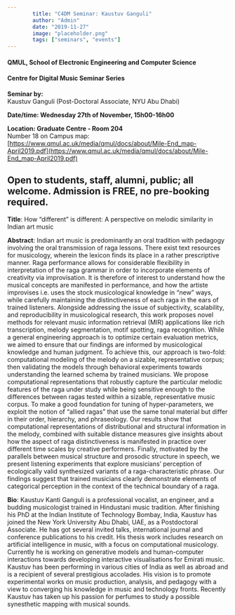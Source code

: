 ```yaml
---
        title: "C4DM Seminar: Kaustuv Ganguli"
        author: "Admin"
        date: "2019-11-27"
        image: "placeholder.png"
        tags: ["seminars", "events"]
---
```


#### QMUL, School of Electronic Engineering and Computer Science

#### Centre for Digital Music Seminar Series

**Seminar by:**   
    Kaustuv Ganguli (Post-Doctoral Associate, NYU Abu Dhabi)  

**Date/time: Wednesday 27th of November, 15h00-16h00**

**Location: Graduate Centre - Room 204**  
Number 18 on Campus map: [https://www.qmul.ac.uk/media/qmul/docs/about/Mile-End_map-April2019.pdf](https://www.qmul.ac.uk/media/qmul/docs/about/Mile-End_map-April2019.pdf)

Open to students, staff, alumni, public; all welcome.
Admission is FREE, no pre-booking required.
-----------------

<b>Title</b>: How “different” is different: A perspective on melodic similarity in Indian art music

<b>Abstract</b>:
Indian art music is predominantly an oral tradition with pedagogy involving the oral transmission of raga lessons. There exist text resources for musicology, wherein the lexicon finds its place in a rather prescriptive manner. Raga performance allows for considerable flexibility in interpretation of the raga grammar in order to incorporate elements of creativity via improvisation. It is therefore of interest to understand how the musical concepts are manifested in performance, and how the artiste improvises i.e. uses the stock musicological knowledge in “new” ways, while carefully maintaining the distinctiveness of each raga in the ears of trained listeners. Alongside addressing the issue of subjectivity, scalability, and reproducibility in musicological research, this work proposes novel methods for relevant music information retrieval (MIR) applications like rich transcription, melody segmentation, motif spotting, raga recognition. While a general engineering approach is to optimize certain evaluation metrics, we aimed to ensure that our findings are informed by musicological knowledge and human judgment. To achieve this, our approach is two-fold: computational modeling of the melody on a sizable, representative corpus; then validating the models through behavioral experiments towards understanding the learned schema by trained musicians. We propose computational representations that robustly capture the particular melodic features of the raga under study while being sensitive enough to the differences between ragas tested within a sizable, representative music corpus. To make a good foundation for tuning of hyper-parameters, we exploit the notion of “allied ragas” that use the same tonal material but differ in their order, hierarchy, and phraseology. Our results show that computational representations of distributional and structural information in the melody, combined with suitable distance measures give insights about how the aspect of raga distinctiveness is manifested in practice over different time scales by creative performers. Finally, motivated by the parallels between musical structure and prosodic structure in speech, we present listening experiments that explore musicians’ perception of ecologically valid synthesized variants of a raga-characteristic phrase. Our findings suggest that trained musicians clearly demonstrate elements of categorical perception in the context of the technical boundary of a raga.

<b>Bio</b>:
Kaustuv Kanti Ganguli is a professional vocalist, an engineer, and a budding musicologist trained in Hindustani music tradition. After finishing his PhD at the Indian Institute of Technology Bombay, India, Kaustuv has joined the New York University Abu Dhabi, UAE, as a Postdoctoral Associate. He has got several invited talks, international journal and conference publications to his credit. His thesis work includes research on artificial intelligence in music, with a focus on computational musicology. Currently he is working on generative models and human-computer interactions towards developing interactive visualisations for Emirati music. Kaustuv has been performing in various cities of India as well as abroad and is a recipient of several prestigious accolades. His vision is to promote experimental works on music production, analysis, and pedagogy with a view to converging his knowledge in music and technology fronts. Recently Kaustuv has taken up his passion for perfumes to study a possible synesthetic mapping with musical sounds.
